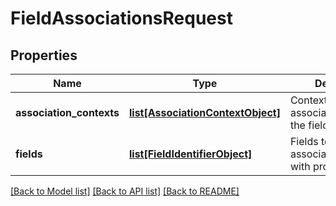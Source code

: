# FieldAssociationsRequest

## Properties
Name | Type | Description | Notes
------------ | ------------- | ------------- | -------------
**association_contexts** | [**list[AssociationContextObject]**](AssociationContextObject.md) | Contexts to associate/unassociate the fields with. | 
**fields** | [**list[FieldIdentifierObject]**](FieldIdentifierObject.md) | Fields to associate/unassociate with projects. | 

[[Back to Model list]](../README.md#documentation-for-models) [[Back to API list]](../README.md#documentation-for-api-endpoints) [[Back to README]](../README.md)

